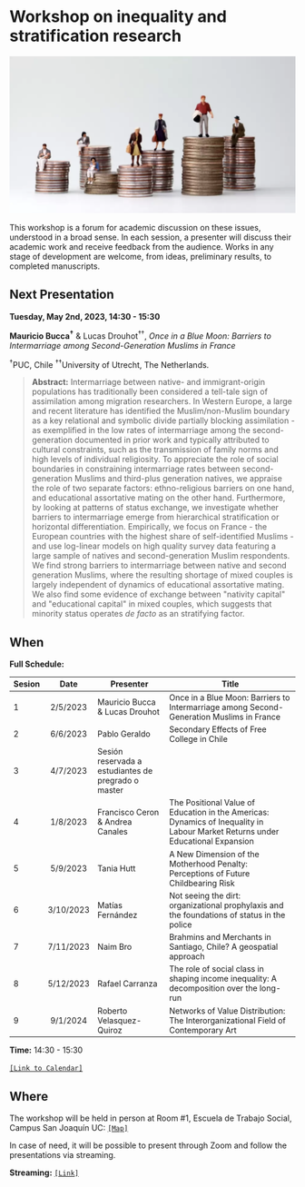 # Workshop on inequality and stratification research

![image](image.png)

This workshop is a forum for academic discussion on these issues, understood in a broad sense. In each session, a presenter will discuss their academic work and receive feedback from the audience. Works in any stage of development are welcome, from ideas, preliminary results, to completed manuscripts.

## Next Presentation

**Tuesday, May 2nd, 2023, 14:30 - 15:30**

**Mauricio Bucca<sup>†</sup>** & Lucas Drouhot<sup>††</sup>, *Once in a Blue Moon: Barriers to Intermarriage among Second-Generation Muslims in France*

<sup>†</sup>PUC, Chile <sup>††</sup>University of Utrecht, The Netherlands.

> **Abstract:** Intermarriage between native- and immigrant-origin populations has traditionally been considered a tell-tale sign of assimilation among migration researchers. In Western Europe, a large and recent literature has identified the Muslim/non-Muslim boundary as a key relational and symbolic divide partially blocking assimilation - as exemplified in the low rates of intermarriage among the second-generation documented in prior work and typically attributed to cultural constraints, such as the transmission of family norms and high levels of individual religiosity. To appreciate the role of social boundaries in constraining intermarriage rates between second-generation Muslims and third-plus generation natives, we appraise the role of two separate factors: ethno-religious barriers on one hand, and educational assortative mating on the other hand. Furthermore, by looking at patterns of status exchange, we investigate whether barriers to intermarriage  emerge from hierarchical stratification or horizontal differentiation. Empirically, we focus on France - the European countries with the highest share of self-identified Muslims - and use log-linear models on high quality survey data featuring a large sample of natives and second-generation Muslim respondents. We find strong barriers to intermarriage between native and second generation Muslims, where the resulting shortage of mixed couples is largely independent of dynamics of educational assortative mating. We also find some evidence of exchange between "nativity capital" and "educational capital" in mixed couples, which suggests that minority status operates *de facto* as an stratifying factor.

## When

**Full Schedule:**

| Sesion  	| Date 	| Presenter 	| Title 	|
|---	|:---:	|---	|---	|
| 1 	| 2/5/2023 	| Mauricio Bucca & Lucas Drouhot 	| Once in a Blue Moon: Barriers to Intermarriage among Second-Generation Muslims in France 	|
| 2 	| 6/6/2023 	| Pablo Geraldo 	| Secondary Effects of Free College in Chile 	|
| 3 	| 4/7/2023 	| Sesión reservada a estudiantes de pregrado o master 	|  	|
| 4 	| 1/8/2023 	| Francisco Ceron & Andrea Canales 	| The Positional Value of Education in the Americas: Dynamics of Inequality in Labour Market Returns under Educational Expansion 	|
| 5 	| 5/9/2023 	| Tania Hutt 	| A New Dimension of the Motherhood Penalty: Perceptions of Future Childbearing Risk 	|
| 6 	| 3/10/2023 	| Matías Fernández 	| Not seeing the dirt: organizational prophylaxis and the foundations of status in the police 	|
| 7 	| 7/11/2023 	| Naim Bro 	| Brahmins and Merchants in Santiago, Chile? A geospatial approach 	|
| 8 	| 5/12/2023 	| Rafael Carranza 	| The role of social class in shaping income inequality: A decomposition over the long-run 	|
| 9 	| 9/1/2024 	| Roberto Velasquez-Quiroz 	| Networks of Value Distribution: The InterorganizationaI Field of Contemporary Art 	|

**Time:** 14:30 - 15:30

[`[Link to Calendar]`](https://calendar.google.com/calendar/u/0?cid=Y18zNjRlZDk1MDc4OTc3ZjJjODY0YmNiODI4M2YzNjk0NzA3NzEyNTY3YzRjNDk1ZjhkMzBlNzM5ZGY5N2VhZTI3QGdyb3VwLmNhbGVuZGFyLmdvb2dsZS5jb20)

## Where

The workshop will be held in person at Room #1, Escuela de Trabajo Social, Campus San Joaquín UC: [`[Map]`](https://www.google.com/maps/place/School+of+Social+Work/@-33.4992583,-70.6123012,17z/data=!4m14!1m7!3m6!1s0x9662d00df9f173f1:0x24aa8b51f5014d86!2sSchool+of+Social+Work!8m2!3d-33.4992481!4d-70.6101206!16s%2Fg%2F11g_7bgt6!3m5!1s0x9662d00df9f173f1:0x24aa8b51f5014d86!8m2!3d-33.4992481!4d-70.6101206!16s%2Fg%2F11g_7bgt6)

In case of need, it will be possible to present through Zoom and follow the presentations via streaming. 

**Streaming:**  [`[Link]`]()


